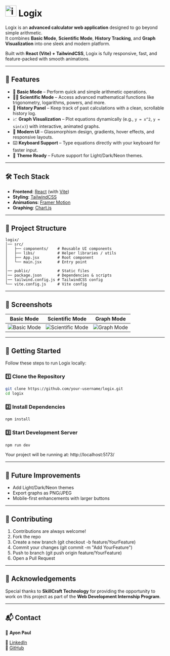 # <img width="35" height="35" alt="image" src="https://github.com/user-attachments/assets/06e1cc6c-d040-41b0-a7c9-fe82cb27380a" /> Logix


Logix is an **advanced calculator web application** designed to go beyond simple arithmetic.  
It combines **Basic Mode**, **Scientific Mode**, **History Tracking**, and **Graph Visualization** into one sleek and modern platform.  

Built with **React (Vite) + TailwindCSS**, Logix is fully responsive, fast, and feature-packed with smooth animations.

---

## 🌟 Features

- 🔢 **Basic Mode** – Perform quick and simple arithmetic operations.  
- 🧑‍🔬 **Scientific Mode** – Access advanced mathematical functions like trigonometry, logarithms, powers, and more.  
- 📜 **History Panel** – Keep track of past calculations with a clean, scrollable history log.  
- 📈 **Graph Visualization** – Plot equations dynamically (e.g., `y = x^2`, `y = sin(x)`) with interactive, animated graphs.  
- 🎨 **Modern UI** – Glassmorphism design, gradients, hover effects, and responsive layouts.  
- ⌨️ **Keyboard Support** – Type equations directly with your keyboard for faster input.  
- 🌙 **Theme Ready** – Future support for Light/Dark/Neon themes.  

---

## 🛠️ Tech Stack

- **Frontend**: [React](https://react.dev/) (with [Vite](https://vitejs.dev/))  
- **Styling**: [TailwindCSS](https://tailwindcss.com/)  
- **Animations**: [Framer Motion](https://www.framer.com/motion/)  
- **Graphing**: [Chart.js](https://www.chartjs.org/)  

---

## 📂 Project Structure
```plaintext
logix/
│── src/
│   ├── components/    # Reusable UI components 
│   ├── libs/          # Helper libraries / utils
│   ├── App.jsx        # Root component
│   └── main.jsx       # Entry point
│
│── public/            # Static files
│── package.json       # Dependencies & scripts
│── tailwind.config.js # TailwindCSS config
└── vite.config.js     # Vite config

```
---

## 📸 Screenshots  

| **Basic Mode** | **Scientific Mode** | **Graph Mode** |
|:------------:|:------------:|:------------:|
| ![Basic Mode](https://github.com/user-attachments/assets/be717f7c-e843-4594-abde-058b3edb3f72) | ![Scientific Mode](https://github.com/user-attachments/assets/c9dade76-8399-4a02-9fff-4275d06124eb) | ![Graph Mode](https://github.com/user-attachments/assets/12f777bc-6d95-42e2-8a9b-e02a94b3f11a) |

---


## 🚀 Getting Started

Follow these steps to run Logix locally:

### 1️⃣ Clone the Repository
```bash
git clone https://github.com/your-username/logix.git
cd logix
```
### 2️⃣ Install Dependencies
```bash
npm install
```
### 3️⃣ Start Development Server
```bash
npm run dev
```
Your project will be running at: http://localhost:5173/

---

## 🎯 Future Improvements

 - Add Light/Dark/Neon themes
 - Export graphs as PNG/JPEG
 - Mobile-first enhancements with larger buttons

---

## 🤝 Contributing
1. Contributions are always welcome!
2. Fork the repo
3. Create a new branch (git checkout -b feature/YourFeature)
4. Commit your changes (git commit -m "Add YourFeature")
5. Push to branch (git push origin feature/YourFeature)
6. Open a Pull Request

---

## 🙌 Acknowledgements
Special thanks to **SkillCraft Technology** for providing the opportunity to work on this project as part of the **Web Development Internship Program**.  

---

## 📬 Contact
👤 **Ayon Paul**  

🔗 [LinkedIn](https://www.linkedin.com/in/ayon2407s/)  
🔗 [GitHub](https://github.com/ayon8906)  

